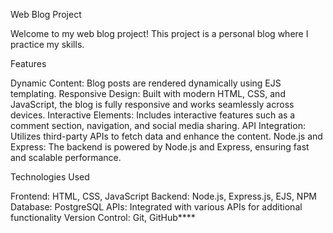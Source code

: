 Web Blog Project

Welcome to my web blog project! This project is a personal blog where I practice my skills.

Features

Dynamic Content: Blog posts are rendered dynamically using EJS templating. Responsive Design: Built with modern HTML, CSS, and JavaScript, 
the blog is fully responsive and works seamlessly across devices. Interactive Elements: Includes interactive features such as a comment section, navigation,
and social media sharing. API Integration: Utilizes third-party APIs to fetch data and enhance the content. Node.js and Express: The backend is powered by Node.js and Express, 
ensuring fast and scalable performance.

Technologies Used

Frontend: HTML, CSS, JavaScript Backend: Node.js, Express.js, EJS, NPM 
Database: PostgreSQL 
APIs: Integrated with various APIs for additional functionality 
Version Control: Git, GitHub****
